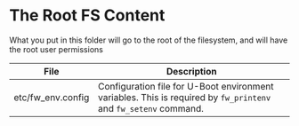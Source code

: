 # The Root FS Content
What you put in this folder will go to the root of the filesystem, and will have the root user permissions

| File | Description|
|---|---|
| etc/fw_env.config | Configuration file for U-Boot environment variables. This is required by `fw_printenv` and `fw_setenv` command.
